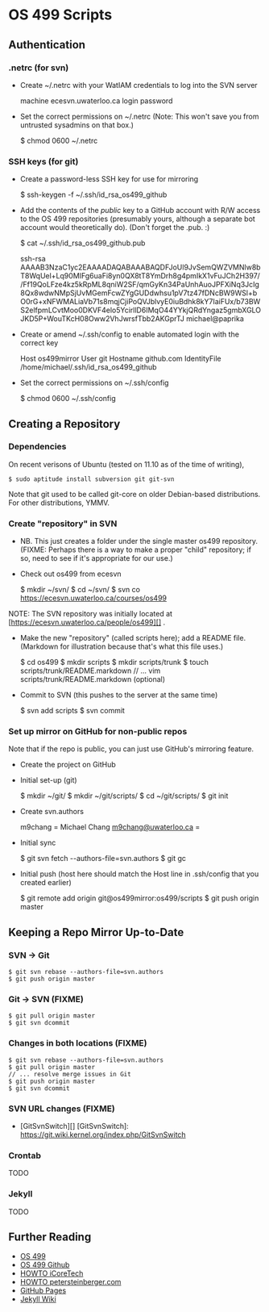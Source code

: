 OS 499 Scripts
===============

Authentication
--------------

### .netrc (for svn)

* Create ~/.netrc with your WatIAM credentials to log into the SVN server

    machine ecesvn.uwaterloo.ca login <USERNAME> password <PASSWORD>

* Set the correct permissions on ~/.netrc (Note: This won't save you from untrusted sysadmins on that box.)

    $ chmod 0600 ~/.netrc

### SSH keys (for git)

* Create a password-less SSH key for use for mirroring

    $ ssh-keygen -f ~/.ssh/id_rsa_os499_github

* Add the contents of the _public_ key to a GitHub account with R/W access to the OS 499 repositories (presumably yours, although a separate bot account would theoretically do). (Don't forget the .pub. :)

    $ cat ~/.ssh/id_rsa_os499_github.pub

    ssh-rsa AAAAB3NzaC1yc2EAAAADAQABAAABAQDFJoUl9JvSemQWZVMNlw8bT8WqUel+Lq90MIFg6uaFi8yn0QX8tT8YmDrh8g4pmIkX1vFuJCh2H397//Ff19QoLFze4kz5kRpML8qniW2SF/qmGyKn34PaUnhAuoJPFXiNq3JcIg8Qx8wdwNMpSjUvMGemFcwZYgGUDdwhsu1pV7tz47fDNcBW9WSl+bO0rG+xNFWMALiaVb71s8mqjCjiPoQVJblvyE0iuBdhk8kY7IaiFUx/b73BWS2elfpmLCvtMoo0DKVF4elo5YcirllD6IMqO44YYkjQRdYngaz5gmbXGLOJKD5P+WouTKcH08Oww2VhJwrsfTbb2AKGprTJ michael@paprika

* Create or amend ~/.ssh/config to enable automated login with the correct key

    Host os499mirror
    User git
    Hostname github.com
    IdentityFile /home/michael/.ssh/id_rsa_os499_github

* Set the correct permissions on ~/.ssh/config

    $ chmod 0600 ~/.ssh/config

Creating a Repository
---------------------

### Dependencies

On recent verisons of Ubuntu (tested on 11.10 as of the time of writing),

    $ sudo aptitude install subversion git git-svn

Note that git used to be called git-core on older Debian-based distributions. For other distributions, YMMV.

### Create "repository" in SVN

* NB. This just creates a folder under the single master os499 repository. (FIXME: Perhaps there is a way to make a proper "child" repository; if so, need to see if it's appropriate for our use.)

* Check out os499 from ecesvn

    $ mkdir ~/svn/
    $ cd ~/svn/
    $ svn co https://ecesvn.uwaterloo.ca/courses/os499

NOTE: The SVN repository was initially located at [https://ecesvn.uwaterloo.ca/people/os499][] .

* Make the new "repository" (called scripts here); add a README file. (Markdown for illustration because that's what this file uses.)

    $ cd os499
    $ mkdir scripts
    $ mkdir scripts/trunk
    $ touch scripts/trunk/README.markdown
    // ... vim scripts/trunk/README.markdown (optional)

* Commit to SVN (this pushes to the server at the same time)

    $ svn add scripts
    $ svn commit

### Set up mirror on GitHub for non-public repos

Note that if the repo is public, you can just use GitHub's mirroring feature.

* Create the project on GitHub

* Initial set-up (git)

    $ mkdir ~/git/
    $ mkdir ~/git/scripts/
    $ cd ~/git/scripts/
    $ git init

* Create svn.authors

    m9chang = Michael Chang <m9chang@uwaterloo.ca>
    <WatIAM username> = <full name> <uwaterloo email wrapped in pointy brackets> 

* Initial sync

    $ git svn fetch --authors-file=svn.authors
    $ git gc

* Initial push (host here should match the Host line in .ssh/config that you created earlier)

    $ git remote add origin git@os499mirror:os499/scripts
    $ git push origin master

Keeping a Repo Mirror Up-to-Date
--------------------------------

### SVN -> Git

    $ git svn rebase --authors-file=svn.authors
    $ git push origin master

### Git -> SVN (FIXME)

    $ git pull origin master
    $ git svn dcommit

### Changes in both locations (FIXME)

    $ git svn rebase --authors-file=svn.authors
    $ git pull origin master
    // ... resolve merge issues in Git
    $ git push origin master
    $ git svn dcommit

### SVN URL changes (FIXME)

* [GitSvnSwitch][]
[GitSvnSwitch]: <https://git.wiki.kernel.org/index.php/GitSvnSwitch>

### Crontab

TODO

### Jekyll

TODO

Further Reading
---------------
* [OS 499][]
* [OS 499 Github][]
* [HOWTO iCoreTech][]
* [HOWTO petersteinberger.com][]
* [GitHub Pages][]
* [Jekyll Wiki][]

[OS 499]:                       <https://ece.uwaterloo.ca/~os499/>        "Official OS 499 Page"
[OS 499 Github]:                <http://os499.github.com>                 "OS 499 Page on GitHub"
[HOWTO iCoreTech]:              <http://www.icoretech.org/2009/08/how-to-mirror-a-svn-repository-on-github/> "How to mirror a SVN repository on GitHub (iCoreTech Research Labs)"
[HOWTO petersteinberger.com]:   <http://petersteinberger.com/2010/01/how-to-mirror-an-svn-repository-on-github/> "How to Mirror an SVN repository on GitHub (http://petersteinberger.com)"
[GitHub Pages]:                 <http://pages.github.com/>                "GitHub Pages"
[Jekyll Wiki]:                  <https://github.com/mojombo/jekyll/wiki>  "Jekyll Wiki"

